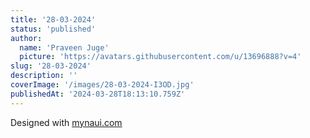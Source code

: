 ```yaml
---
title: '28-03-2024'
status: 'published'
author:
  name: 'Praveen Juge'
  picture: 'https://avatars.githubusercontent.com/u/13696888?v=4'
slug: '28-03-2024'
description: ''
coverImage: '/images/28-03-2024-I3OD.jpg'
publishedAt: '2024-03-28T18:13:10.759Z'
---
```


Designed with [mynaui.com](http://mynaui.com)
